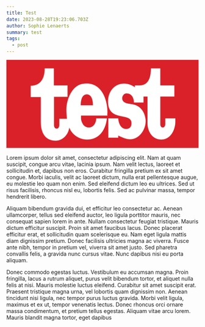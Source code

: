 ```yaml
---
title: Test
date: 2023-08-28T19:23:06.703Z
author: Sophie Lenaerts
summary: test
tags:
  - post
---
```

![](1200px-test-logo.svg_.png)

Lorem ipsum dolor sit amet, consectetur adipiscing elit. Nam at quam suscipit, congue arcu vitae, lacinia ipsum. Nam velit lectus, laoreet et sollicitudin et, dapibus non eros. Curabitur fringilla pretium ex sit amet congue. Morbi iaculis, velit ac laoreet dictum, nulla erat pellentesque augue, eu molestie leo quam non enim. Sed eleifend dictum leo eu ultrices. Sed ut risus facilisis, rhoncus nisl eu, lobortis felis. Sed ac pulvinar massa, tempor hendrerit libero.

Aliquam bibendum gravida dui, et efficitur leo consectetur ac. Aenean ullamcorper, tellus sed eleifend auctor, leo ligula porttitor mauris, nec consequat sapien lorem in ante. Nullam consectetur feugiat tristique. Mauris dictum efficitur suscipit. Proin sit amet faucibus lacus. Donec placerat efficitur erat, et sollicitudin quam scelerisque eu. Nam eget ligula mattis diam dignissim pretium. Donec facilisis ultricies magna ac viverra. Fusce ante nibh, tempor in pretium vel, viverra sit amet justo. Sed pharetra convallis felis, a gravida nunc cursus vitae. Nunc dapibus nisi eu porta aliquam.

Donec commodo egestas luctus. Vestibulum eu accumsan magna. Proin fringilla, lacus a rutrum aliquet, purus velit bibendum tortor, et aliquet nulla felis at nisi. Mauris molestie luctus eleifend. Curabitur sit amet suscipit erat. Praesent tristique magna urna, vel lobortis quam dignissim non. Aenean tincidunt nisi ligula, nec tempor purus luctus gravida. Morbi velit ligula, maximus et ex ut, tempor venenatis lectus. Donec rhoncus orci ornare massa condimentum, et pretium tellus egestas. Aliquam vitae arcu lorem. Mauris blandit magna tortor, eget dapibus
